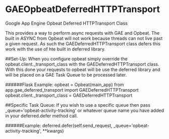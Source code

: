 # GAEOpbeatDeferredHTTPTransport
Google App Engine Opbeat Deferred HTTPTransport Class

This provides a way to perform async requests with GAE and Opbeat. The built in ASYNC from Opbeat will not work because threads can not live past a given request. As such the GAEDeferredHTTPTransport class defers this work with the use of hte built in deferred library.

##Set-Up:
When you configure opbeat simply override the opbeat.client._transport_class with the GAEDeferredHTTPTransport class. With this done your requests to opbeat will be use the deferred library and will be placed on a GAE Task Queue to be processed later. 

######Flask Example:
    opbeat = Opbeat(main_app)
    from app.gae_deferred_transport import GAEDeferredHTTPTransport
    opbeat.client._transport_class = GAEDeferredHTTPTransport

##Specific Task Queue:
If you wish to use a specific queue then pass _queue='opbeat-activity-tracking' or whatever queue name you have added in your deferred.defer method call.

######Example:
	deferred.defer(self.send_request, _queue='opbeat-activity-tracking', **kwargs)
